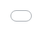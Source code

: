 ```yaml
---
layout: post
title: "Ramsey-Cass-Koopmans Growth Model Simulation"
date: 2025-05-01
categories: [Economics, Simulation]
---
```



The Ramsey growth model sim is now live! Access here. 

<div class="ramsey-simulation" style="position: fixed; top: 0; left: 0; width: 100vw; height: 100vh; z-index: 1000; background: #1e1e1e;">
    <iframe src="/assets/ramsey-simulation.html" 
            style="width: 100%; height: 100%; border: none;"
            title="Ramsey-Cass-Koopmans Model Simulation">
    </iframe>
</div>

<div style="height: 100vh; visibility: hidden;">
    <!-- This div ensures the post has enough height to scroll -->
</div>
